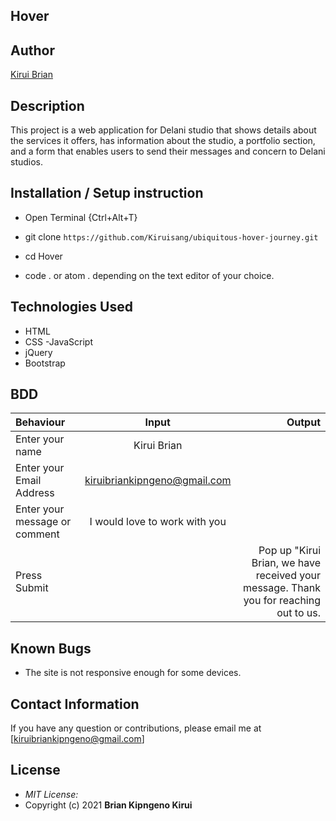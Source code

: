 ## Hover

## Author

[Kirui Brian](https://github.com/Kiruisang)

## Description

This project is a web application for Delani studio that shows details about the services it offers, has information about the studio, a portfolio section, and a form that enables users to send their messages and concern to Delani studios. 


## Installation / Setup instruction
* Open Terminal {Ctrl+Alt+T}

* git clone ```https://github.com/Kiruisang/ubiquitous-hover-journey.git```

* cd Hover

* code . or atom . depending on the text editor of your choice.

## Technologies Used

- HTML
- CSS
-JavaScript
- jQuery
- Bootstrap

## BDD
| Behaviour      | Input        | Output       |
| :------------- | :----------: | -----------: |
|  Enter your name  |   Kirui Brian |     |
| Enter your Email Address  | kiruibriankipngeno@gmail.com |   |
| Enter your message or comment   |  I would love to work with you     |     |
| Press Submit|     |Pop up "Kirui Brian, we have received your message. Thank you for reaching out to us.|

## Known Bugs
* The site is not responsive enough for some devices. 


## Contact Information 

If you have any question or contributions, please email me at [kiruibriankipngeno@gmail.com]

## License
* *MIT License:*
* Copyright (c) 2021 **Brian Kipngeno Kirui**
